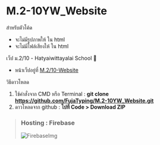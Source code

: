 # M.2-10YW_Website
สำหรับตัวโค้ด
- จะไม่มีรูปภาพให้ ใน html
- จะไม่มีไฟล์เสียงให้ ใน html

เว็ป ม.2/10 - Hatyaiwittayalai School 🏫
- หน้าเว็ปอยู่ที่ [M.2/10-Website](https://yorwor64slash10.web.app/)

วิธีดาวโหลด
1. ใช้คำสั่งจาก CMD หรือ Terminal : **git clone https://github.com/FujaTyping/M.2-10YW_Website.git**
2. ดาวโหลดจาก github : **ไปที่ Code > Download ZIP**

> ### Hosting : Firebase
> ![FirebaseImg](https://w3tpoint.com/uploads/4aea8d0b521f93686cc33940342f19ac.png)
